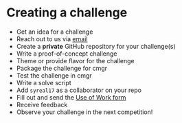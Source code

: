 # Creating a challenge

- Get an idea for a challenge
- Reach out to us via [email](mailto:other@picoctf.org)
- Create a **private** GitHub repository for your challenge(s)
- Write a proof-of-concept challenge
- Theme or provide flavor for the challenge
- Package the challenge for cmgr
- Test the challenge in cmgr
- Write a solve script
- Add `syreal17` as a collaborator on your repo
- Fill out and send the [Use of Work form](/Agreement%20for%20use%20of%20work_picoCTF.pdf)
- Receive feedback
- Observe your challenge in the next competition!
